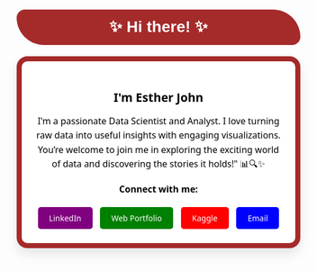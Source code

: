 <a id="2"></a>
# <div style="text-align:center; border-radius:15px 50px; padding:15px; color:white; margin:0; font-size:100%; font-family:Arial; background-color:brown; overflow:hidden"><b>  ✨ **Hi there!** ✨ </b></div>

<div style="background-color: white; border: 9px solid brown; border-radius: 19px; box-shadow: 0 10px 20px rgba(0, 0, 0, 0.1); max-width: 600px; margin: 20px auto; padding: 20px; text-align: center; font-family: 'Segoe UI', Tahoma, Geneva, Verdana, sans-serif;">
    <h2 style="color: black; font-weight: bold; margin-bottom: 10px;">I'm Esther John</h2>
    <p style="font-size: 16px; line-height: 1.6; color: black; margin-bottom: 20px;">
       I'm a passionate Data Scientist and Analyst. I love turning raw data into useful insights with engaging visualizations. You’re welcome to join me in exploring the exciting world of data and discovering the stories it holds!" 📊🔍✨
    </p>
    <p style="color: black; font-size: 16px; font-weight: bold;">Connect with me:</p>
    <a href="https://www.linkedin.com/in/esther-john-55489a178/" target="_blank" style="display: inline-block; background-color: purple; color: white; text-decoration: none; padding: 10px 20px; border-radius: 5px; margin: 5px;">LinkedIn</a>
    <a href="https://fruitful-esther.github.io/portfolio" target="_blank" style="display: inline-block; background-color: green; color: white; text-decoration: none; padding: 10px 20px; border-radius: 5px; margin: 5px;">Web Portfolio</a>
    <a href="https://www.kaggle.com/fruitfulesther" target="_blank" style="display: inline-block; background-color: red; color: white; text-decoration: none; padding: 10px 20px; border-radius: 5px; margin: 5px;">Kaggle</a>
    <a href="ict4esther@gmail.com" style="display: inline-block; background-color: blue; color: white; text-decoration: none; padding: 10px 20px; border-radius: 5px; margin: 5px;">Email</a>
</div>
